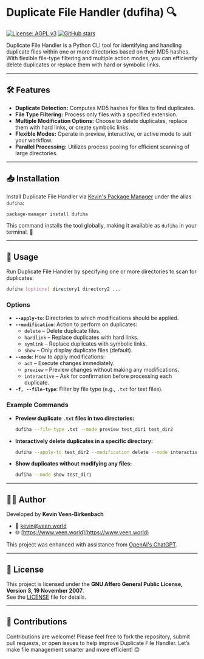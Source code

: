 # Duplicate File Handler (dufiha) 🔍

[![License: AGPL v3](https://img.shields.io/badge/License-AGPL%20v3-blue.svg)](./LICENSE) [![GitHub stars](https://img.shields.io/github/stars/kevinveenbirkenbach/duplicate-file-handler.svg?style=social)](https://github.com/kevinveenbirkenbach/duplicate-file-handler/stargazers)

Duplicate File Handler is a Python CLI tool for identifying and handling duplicate files within one or more directories based on their MD5 hashes. With flexible file-type filtering and multiple action modes, you can efficiently delete duplicates or replace them with hard or symbolic links.

---

## 🛠 Features

- **Duplicate Detection:** Computes MD5 hashes for files to find duplicates.
- **File Type Filtering:** Process only files with a specified extension.
- **Multiple Modification Options:** Choose to delete duplicates, replace them with hard links, or create symbolic links.
- **Flexible Modes:** Operate in preview, interactive, or active mode to suit your workflow.
- **Parallel Processing:** Utilizes process pooling for efficient scanning of large directories.

---

## 📥 Installation

Install Duplicate File Handler via [Kevin's Package Manager](https://github.com/kevinveenbirkenbach/package-manager) under the alias `dufiha`:

```bash
package-manager install dufiha
```

This command installs the tool globally, making it available as `dufiha` in your terminal. 🚀

---

## 🚀 Usage

Run Duplicate File Handler by specifying one or more directories to scan for duplicates:

```bash
dufiha [options] directory1 directory2 ...
```

### Options

- **`--apply-to`**: Directories to which modifications should be applied.
- **`--modification`**: Action to perform on duplicates:
  - `delete` – Delete duplicate files.
  - `hardlink` – Replace duplicates with hard links.
  - `symlink` – Replace duplicates with symbolic links.
  - `show` – Only display duplicate files (default).
- **`--mode`**: How to apply modifications:
  - `act` – Execute changes immediately.
  - `preview` – Preview changes without making any modifications.
  - `interactive` – Ask for confirmation before processing each duplicate.
- **`-f, --file-type`**: Filter by file type (e.g., `.txt` for text files).

### Example Commands

- **Preview duplicate `.txt` files in two directories:**

  ```bash
  dufiha --file-type .txt --mode preview test_dir1 test_dir2
  ```

- **Interactively delete duplicates in a specific directory:**

  ```bash
  dufiha --apply-to test_dir2 --modification delete --mode interactive test_dir1 test_dir2
  ```

- **Show duplicates without modifying any files:**

  ```bash
  dufiha --mode show test_dir1
  ```

---

## 🧑‍💻 Author

Developed by **Kevin Veen-Birkenbach**  
- 📧 [kevin@veen.world](mailto:kevin@veen.world)  
- 🌐 [https://www.veen.world](https://www.veen.world)

This project was enhanced with assistance from [OpenAI's ChatGPT](https://chat.openai.com/share/825931d6-1e33-40b0-8dfc-914b3f852eeb).

---

## 📜 License

This project is licensed under the **GNU Affero General Public License, Version 3, 19 November 2007**.  
See the [LICENSE](./LICENSE) file for details.

---

## 🤝 Contributions

Contributions are welcome! Please feel free to fork the repository, submit pull requests, or open issues to help improve Duplicate File Handler. Let’s make file management smarter and more efficient! 😊
